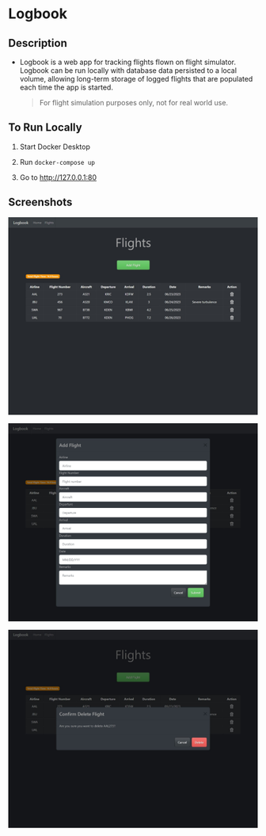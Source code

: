 # Logbook

## Description
- Logbook is a web app for tracking flights flown on flight simulator. Logbook can be run locally with database data persisted to a local volume, allowing long-term storage of logged flights that are populated each time the app is started.
  >For flight simulation purposes only, not for real world use.

## To Run Locally

1. Start Docker Desktop

2. Run `docker-compose up`

3. Go to http://127.0.0.1:80

## Screenshots

![Flights](screenshots/flights.jpg)

![Add Flight](screenshots/add.jpg)

![Delete](screenshots/delete.jpg)
